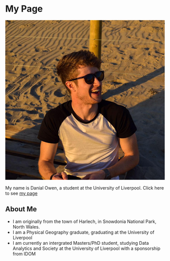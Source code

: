 # My Page

![GitHub Profile](profile.jpg)

My name is Danial Owen, a student at the University of Liverpool.
Click here to see [my page](https://danialowen.github.io/)

## About Me

- I am originally from the town of Harlech, in Snowdonia National Park, North Wales.
- I am a Physical Geography graduate, graduating at the University of Liverpool
- I am currently an intergrated Masters/PhD student, studying Data Analytics and Society at the University of Liverpool with a sponsorship from IDOM 

